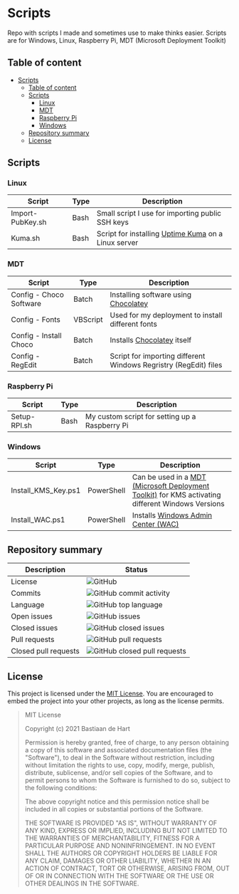 # Scripts
Repo with scripts I made and sometimes use to make thinks easier. Scripts are for Windows, Linux, Raspberry Pi, MDT (Microsoft Deployment Toolkit)

## Table of content
- [Scripts](#scripts)
  - [Table of content](#table-of-content)
  - [Scripts](#scripts-1)
    - [Linux](#linux)
    - [MDT](#mdt)
    - [Raspberry Pi](#raspberry-pi)
    - [Windows](#windows)
  - [Repository summary](#repository-summary)
  - [License](#license)

## Scripts

### Linux
Script | Type | Description
---- | ----- | -----
Import-PubKey.sh | Bash | Small script I use for importing public SSH keys
Kuma.sh | Bash | Script for installing [Uptime Kuma](https://github.com/louislam/uptime-kuma) on a Linux server

### MDT
Script | Type | Description
---- | ----- | -----
Config - Choco Software | Batch | Installing software using [Chocolatey](https://chocolatey.org/) 
Config - Fonts | VBScript | Used for my deployment to install different fonts
Config - Install Choco | Batch | Installs [Chocolatey](https://chocolatey.org/) itself
Config - RegEdit | Batch | Script for importing different Windows Regristry (RegEdit) files

### Raspberry Pi
Script | Type | Description
---- | ----- | -----
Setup-RPI.sh | Bash | My custom script for setting up a Raspberry Pi

### Windows
Script | Type | Description
---- | ----- | -----
Install_KMS_Key.ps1 | PowerShell | Can be used in a [MDT (Microsoft Deployment Toolkit)](https://www.microsoft.com/en-us/download/details.aspx?id=54259) for KMS activating different Windows Versions
Install_WAC.ps1 | PowerShell | Installs [Windows Admin Center (WAC)](https://www.microsoft.com/en-us/windows-server/windows-admin-center)

## Repository summary

Description | Status
---- | ------
License | ![GitHub](https://img.shields.io/github/license/Bastiaantjuhh/Scripts)
Commits | ![GitHub commit activity](https://img.shields.io/github/commit-activity/m/Bastiaantjuhh/Scripts)
Language | ![GitHub top language](https://img.shields.io/github/languages/top/Bastiaantjuhh/Scripts)
Open issues | ![GitHub issues](https://img.shields.io/github/issues/Bastiaantjuhh/Scripts)
Closed issues | ![GitHub closed issues](https://img.shields.io/github/issues-closed/Bastiaantjuhh/Scripts)
Pull requests | ![GitHub pull requests](https://img.shields.io/github/issues-pr-raw/Bastiaantjuhh/Scripts)
Closed pull requests | ![GitHub closed pull requests](https://img.shields.io/github/issues-pr-closed-raw/Bastiaantjuhh/Scripts)

## License
This project is licensed under the [MIT License](https://github.com/Bastiaantjuhh/Scripts/blob/main/LICENSE). You are encouraged to embed the project into your other projects, as long as the license permits.

> MIT License
> 
> Copyright (c) 2021 Bastiaan de Hart
> 
> Permission is hereby granted, free of charge, to any person obtaining
> a copy of this software and associated documentation files (the
> "Software"), to deal in the Software without restriction, including
> without limitation the rights to use, copy, modify, merge, publish,
> distribute, sublicense, and/or sell copies of the Software, and to
> permit persons to whom the Software is furnished to do so, subject to
> the following conditions:
> 
> The above copyright notice and this permission notice shall be
> included in all copies or substantial portions of the Software.
> 
> THE SOFTWARE IS PROVIDED "AS IS", WITHOUT WARRANTY OF ANY KIND,
> EXPRESS OR IMPLIED, INCLUDING BUT NOT LIMITED TO THE WARRANTIES OF
> MERCHANTABILITY, FITNESS FOR A PARTICULAR PURPOSE AND NONINFRINGEMENT.
> IN NO EVENT SHALL THE AUTHORS OR COPYRIGHT HOLDERS BE LIABLE FOR ANY
> CLAIM, DAMAGES OR OTHER LIABILITY, WHETHER IN AN ACTION OF CONTRACT,
> TORT OR OTHERWISE, ARISING FROM, OUT OF OR IN CONNECTION WITH THE
> SOFTWARE OR THE USE OR OTHER DEALINGS IN THE SOFTWARE.
